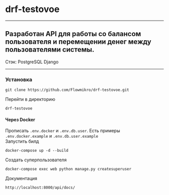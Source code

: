 # drf-testovoe
___
## Разработан API для работы со балансом пользователя и перемещении денег между пользователями системы.

Стэк:
PostgreSQL
Django
___
### Установка 
```
git clone https://github.com/Flowmikro/drf-testovoe.git
```
Перейти в директорию 
```
drf-testovoe
```
#### Через Docker
Прописать `.env.docker` и `.env.db.user`. Есть примеры `.env.docker.example` и `.env.db.user.example`  
Запустить билд 
```
docker-compose up -d --build  
```
Создать суперпользователя 
```
docker-compose exec web python manage.py createsuperuser
```
Документация
```
http://localhost:8000/api/docs/
```
